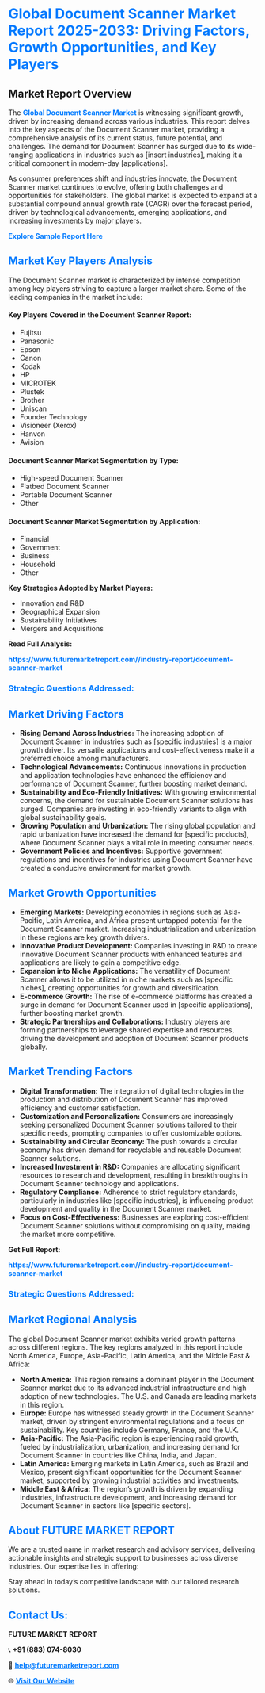 <h1 style="color: #007BFF;">Global Document Scanner Market Report 2025-2033: Driving Factors, Growth Opportunities, and Key Players</h1>

<section id="overview">
<h2>Market Report Overview</h2>
<p>The <a href="https://www.futuremarketreport.com//industry-report/document-scanner-market" style="color: #007BFF; text-decoration: none;"><strong>Global Document Scanner Market</strong></a> is witnessing significant growth, driven by increasing demand across various industries. This report delves into the key aspects of the Document Scanner market, providing a comprehensive analysis of its current status, future potential, and challenges. The demand for Document Scanner has surged due to its wide-ranging applications in industries such as [insert industries], making it a critical component in modern-day [applications].</p>
<p>As consumer preferences shift and industries innovate, the Document Scanner market continues to evolve, offering both challenges and opportunities for stakeholders. The global market is expected to expand at a substantial compound annual growth rate (CAGR) over the forecast period, driven by technological advancements, emerging applications, and increasing investments by major players.</p>
</section>

<section id="overview">
<p><a href="https://www.futuremarketreport.com//request-sample/reportId=76435" style="color: #007BFF; text-decoration: none;"><strong>Explore Sample Report Here</strong></a></p>
</section>

<section id="key-players">
<h2 style="color: #007BFF;">Market Key Players Analysis</h2>
<p>The Document Scanner market is characterized by intense competition among key players striving to capture a larger market share. Some of the leading companies in the market include:</p>
<h4>Key Players Covered in the Document Scanner Report:</h4>
<ul><li>Fujitsu</li><li>Panasonic</li><li>Epson</li><li>Canon</li><li>Kodak</li><li>HP</li><li>MICROTEK</li><li>Plustek</li><li>Brother</li><li>Uniscan</li><li>Founder Technology</li><li>Visioneer (Xerox)</li><li>Hanvon</li><li>Avision</li></ul>
<h4>Document Scanner Market Segmentation by Type:</h4>
<ul><li>High-speed Document Scanner</li><li>Flatbed Document Scanner</li><li>Portable Document Scanner</li><li>Other</li></ul>

<h4>Document Scanner Market Segmentation by Application:</h4>
<ul><li>Financial</li><li>Government</li><li>Business</li><li>Household</li><li>Other</li></ul>
<p><strong>Key Strategies Adopted by Market Players:</strong></p>
<ul>
<li>Innovation and R&D</li>
<li>Geographical Expansion</li>
<li>Sustainability Initiatives</li>
<li>Mergers and Acquisitions</li>
</ul>
</section>

<section>
<p><strong>Read Full Analysis: </strong></p><a href="https://www.futuremarketreport.com//industry-report/document-scanner-market" style="color: #007BFF; text-decoration: none;"><strong>https://www.futuremarketreport.com//industry-report/document-scanner-market</strong></a>
<h3 style="color: #007BFF;">Strategic Questions Addressed:</h3>
</section>

<section id="driving-factors">
<h2 style="color: #007BFF;">Market Driving Factors</h2>
<ul>
<li><strong>Rising Demand Across Industries:</strong> The increasing adoption of Document Scanner in industries such as [specific industries] is a major growth driver. Its versatile applications and cost-effectiveness make it a preferred choice among manufacturers.</li>
<li><strong>Technological Advancements:</strong> Continuous innovations in production and application technologies have enhanced the efficiency and performance of Document Scanner, further boosting market demand.</li>
<li><strong>Sustainability and Eco-Friendly Initiatives:</strong> With growing environmental concerns, the demand for sustainable Document Scanner solutions has surged. Companies are investing in eco-friendly variants to align with global sustainability goals.</li>
<li><strong>Growing Population and Urbanization:</strong> The rising global population and rapid urbanization have increased the demand for [specific products], where Document Scanner plays a vital role in meeting consumer needs.</li>
<li><strong>Government Policies and Incentives:</strong> Supportive government regulations and incentives for industries using Document Scanner have created a conducive environment for market growth.</li>
</ul>
</section>

<section id="growth-opportunities">
<h2 style="color: #007BFF;">Market Growth Opportunities</h2>
<ul>
<li><strong>Emerging Markets:</strong> Developing economies in regions such as Asia-Pacific, Latin America, and Africa present untapped potential for the Document Scanner market. Increasing industrialization and urbanization in these regions are key growth drivers.</li>
<li><strong>Innovative Product Development:</strong> Companies investing in R&D to create innovative Document Scanner products with enhanced features and applications are likely to gain a competitive edge.</li>
<li><strong>Expansion into Niche Applications:</strong> The versatility of Document Scanner allows it to be utilized in niche markets such as [specific niches], creating opportunities for growth and diversification.</li>
<li><strong>E-commerce Growth:</strong> The rise of e-commerce platforms has created a surge in demand for Document Scanner used in [specific applications], further boosting market growth.</li>
<li><strong>Strategic Partnerships and Collaborations:</strong> Industry players are forming partnerships to leverage shared expertise and resources, driving the development and adoption of Document Scanner products globally.</li>
</ul>
</section>

<section id="trending-factors">
<h2 style="color: #007BFF;">Market Trending Factors</h2>
<ul>
<li><strong>Digital Transformation:</strong> The integration of digital technologies in the production and distribution of Document Scanner has improved efficiency and customer satisfaction.</li>
<li><strong>Customization and Personalization:</strong> Consumers are increasingly seeking personalized Document Scanner solutions tailored to their specific needs, prompting companies to offer customizable options.</li>
<li><strong>Sustainability and Circular Economy:</strong> The push towards a circular economy has driven demand for recyclable and reusable Document Scanner solutions.</li>
<li><strong>Increased Investment in R&D:</strong> Companies are allocating significant resources to research and development, resulting in breakthroughs in Document Scanner technology and applications.</li>
<li><strong>Regulatory Compliance:</strong> Adherence to strict regulatory standards, particularly in industries like [specific industries], is influencing product development and quality in the Document Scanner market.</li>
<li><strong>Focus on Cost-Effectiveness:</strong> Businesses are exploring cost-efficient Document Scanner solutions without compromising on quality, making the market more competitive.</li>
</ul>
</section>

<section>
<p><strong>Get Full Report: </strong></p><a href="https://www.futuremarketreport.com//industry-report/document-scanner-market" style="color: #007BFF; text-decoration: none;"><strong>https://www.futuremarketreport.com//industry-report/document-scanner-market</strong></a>
<h3 style="color: #007BFF;">Strategic Questions Addressed:</h3>
</section>


<section id="regional-analysis">
<h2 style="color: #007BFF;">Market Regional Analysis</h2>
<p>The global Document Scanner market exhibits varied growth patterns across different regions. The key regions analyzed in this report include North America, Europe, Asia-Pacific, Latin America, and the Middle East & Africa:</p>
<ul>
<li><strong>North America:</strong> This region remains a dominant player in the Document Scanner market due to its advanced industrial infrastructure and high adoption of new technologies. The U.S. and Canada are leading markets in this region.</li>
<li><strong>Europe:</strong> Europe has witnessed steady growth in the Document Scanner market, driven by stringent environmental regulations and a focus on sustainability. Key countries include Germany, France, and the U.K.</li>
<li><strong>Asia-Pacific:</strong> The Asia-Pacific region is experiencing rapid growth, fueled by industrialization, urbanization, and increasing demand for Document Scanner in countries like China, India, and Japan.</li>
<li><strong>Latin America:</strong> Emerging markets in Latin America, such as Brazil and Mexico, present significant opportunities for the Document Scanner market, supported by growing industrial activities and investments.</li>
<li><strong>Middle East & Africa:</strong> The region’s growth is driven by expanding industries, infrastructure development, and increasing demand for Document Scanner in sectors like [specific sectors].</li>
</ul>
</section>

<footer>
<h2 style="color: #007BFF;">About FUTURE MARKET REPORT</h2>
<p>We are a trusted name in market research and advisory services, delivering actionable insights and strategic support to businesses across diverse industries. Our expertise lies in offering:</p>

<p>Stay ahead in today’s competitive landscape with our tailored research solutions.</p>

<h2 style="color: #007BFF;">Contact Us:</h2>
<p><strong>FUTURE MARKET REPORT</strong></p>
<p>📞 <strong>+91 (883) 074-8030</strong></p>
<p>📧 <strong><a href="mailto:help@futuremarketreport.com" style="color: #007BFF;">help@futuremarketreport.com</a></strong></p>
<p>🌐 <strong><a href="https://www.futuremarketreport.com/" style="color: #007BFF;">Visit Our Website</a></strong></p>
</footer>